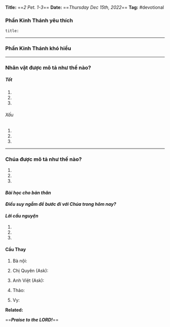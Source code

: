 **Title:** ==*2 Pet. 1-3*==
**Date:** ==*Thursday Dec 15th, 2022*==
**Tag:** #devotional

### **Phần Kinh Thánh yêu thích**
```ad-bible
title: 

```
----
### **Phần Kinh Thánh khó hiểu**
> 
----
### **Nhân vật được mô tả như thế nào?**
##### Tốt
1. 
2. 
3. 
###### Xấu
1. 
2. 
3. 
----
### **Chúa được mô tả như thế nào?**
1. 
2. 
3. 
#### *Bài học cho bản thân*
> 
#### *Điều suy ngẫm để bước đi với Chúa trong hôm nay?*
> 
#### *Lời cầu nguyện*
1. 
2. 
3. 

#### Cầu Thay
1. Bà nội:

2. Chị Quyên (Ask):

3. Anh Việt (Ask):

4. Thảo:

5. Vy:


**Related:**


==***Praise to the LORD!***==
